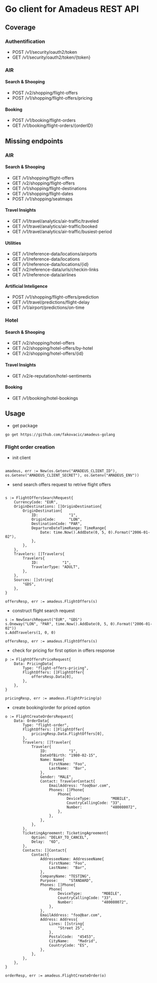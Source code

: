 # Go client for Amadeus REST API

## Coverage

### Authentification

 * POST /v1/security/oauth2/token
 * GET /v1/security/oauth2/token/{token}

### AIR

#### Search & Shooping

 * POST /v2/shopping/flight-offers
 * POST /v1/shopping/flight-offers/pricing

#### Booking

 * POST /v1/booking/flight-orders
 * GET /v1/booking/flight-orders/{orderID}

## Missing endpoints

### AIR

#### Search & Shooping

 * GET /v1/shopping/flight-offers
 * GET /v2/shopping/flight-offers
 * GET /v1/shopping/flight-destinations
 * GET /v1/shopping/flight-dates
 * POST /v1/shopping/seatmaps

#### Travel Insights

 * GET /v1/travel/analytics/air-traffic/traveled
 * GET /v1/travel/analytics/air-traffic/booked
 * GET /v1/travel/analytics/air-traffic/busiest-period

#### Utilities

 * GET /v1/reference-data/locations/airports
 * GET /v1/reference-data/locations
 * GET /v1/reference-data/locations/{id}
 * GET /v2/reference-data/urls/checkin-links
 * GET /v1/reference-data/airlines

#### Artificial Inteligence

 * POST /v1/shopping/flight-offers/prediction
 * GET /v1/travel/predictions/flight-delay
 * GET /v1/airport/predictions/on-time


### Hotel

#### Search & Shooping

 * GET /v2/shopping/hotel-offers
 * GET /v2/shopping/hotel-offers/by-hotel
 * GET /v2/shopping/hotel-offers/{id}

#### Travel Insights

 * GET /v2/e-reputation/hotel-sentiments

#### Booking

 * GET /v1/booking/hotel-bookings



## Usage

- get package 

```
go get https://github.com/fakovacic/amadeus-golang
```

### Flight order creation

- init client

```

amadeus, err := New(os.Getenv("AMADEUS_CLIENT_ID"), os.Getenv("AMADEUS_CLIENT_SECRET"), os.Getenv("AMADEUS_ENV"))

```

- send search offers request to retrive flight offers

```

s := FlightOffersSearchRequest{
    CurrencyCode: "EUR",
    OriginDestinations: []OriginDestination{
        OriginDestination{
            ID:              "1",
            OriginCode:      "LON",
            DestinationCode: "PAR",
            DepartureDateTimeRange: TimeRange{
                Date: time.Now().AddDate(0, 5, 0).Format("2006-01-02"),
            },
        },
    },
    Travelers: []Travelers{
        Travelers{
            ID:           "1",
            TravelerType: "ADULT",
        },
    },
    Sources: []string{
        "GDS",
    },
}

offersResp, err := amadeus.FlightOffers(s)
```

- construct flight search request

```
s := NewSearchRequest("EUR", "GDS")
s.Oneway("LON", "PAR", time.Now().AddDate(0, 5, 0).Format("2006-01-02"))
s.AddTravelers(1, 0, 0)

offersResp, err := amadeus.FlightOffers(s)
```

- check for pricing for first option in offers response


```
p := FlightOffersPriceRequest{
    Data: PricingData{
        Type: "flight-offers-pricing",
        FlightOffers: []FlightOffer{
            offersResp.Data[0],
        },
    },
}

pricingResp, err := amadeus.FlightPricing(p)
```

- create booking/order for priced option

```
o := FlightCreateOrdersRequest{
    Data: OrderData{
        Type: "flight-order",
        FlightOffers: []FlightOffer{
            pricingResp.Data.FlightOffers[0],
        },
        Travelers: []Traveler{
            Traveler{
                ID:          "1",
                DateOfBirth: "1980-02-15",
                Name: Name{
                    FirstName: "Foo",
                    LastName:  "Bar",
                },
                Gender: "MALE",
                Contact: TravelerContact{
                    EmailAddress: "foo@bar.com",
                    Phones: []Phone{
                        Phone{
                            DeviceType:         "MOBILE",
                            CountryCallingCode: "33",
                            Number:             "480080072",
                        },
                    },
                },
            },
        },
        TicketingAgreement: TicketingAgreement{
            Option: "DELAY_TO_CANCEL",
            Delay:  "6D",
        },
        Contacts: []Contact{
            Contact{
                AddresseeName: AddresseeName{
                    FirstName: "Foo",
                    LastName:  "Bar",
                },
                CompanyName: "TESTING",
                Purpose:     "STANDARD",
                Phones: []Phone{
                    Phone{
                        DeviceType:         "MOBILE",
                        CountryCallingCode: "33",
                        Number:             "480080072",
                    },
                },
                EmailAddress: "foo@bar.com",
                Address: Address{
                    Lines: []string{
                        "Street 25",
                    },
                    PostalCode:  "45453",
                    CityName:    "Madrid",
                    CountryCode: "ES",
                },
            },
        },
    },
}

orderResp, err := amadeus.FlightCreateOrder(o)

```



